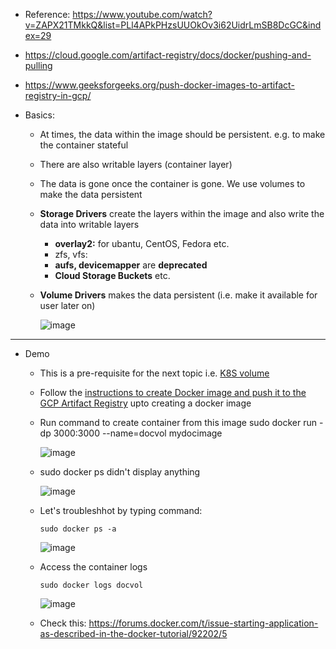 - Reference: https://www.youtube.com/watch?v=ZAPX21TMkkQ&list=PLl4APkPHzsUUOkOv3i62UidrLmSB8DcGC&index=29
- https://cloud.google.com/artifact-registry/docs/docker/pushing-and-pulling
- https://www.geeksforgeeks.org/push-docker-images-to-artifact-registry-in-gcp/

- Basics:
  - At times, the data within the image should be persistent. e.g. to make the container stateful
  - There are also writable layers (container layer)
  - The data is gone once the container is gone. We use volumes to make the data persistent
  - **Storage Drivers** create the layers within the image and also write the data into writable layers
    - **overlay2:** for ubantu, CentOS, Fedora etc.
    - zfs, vfs:
    - **aufs, devicemapper** are **deprecated**
    - **Cloud Storage Buckets** etc.
  - **Volume Drivers** makes the data persistent (i.e. make it available for user later on)

    ![image](https://github.com/user-attachments/assets/00e2442e-ca29-45fa-a9c9-ed0b4e52bfdb)

---------------------------------------------------
- Demo
  - This is a pre-requisite for the next topic i.e. [K8S volume](https://github.com/Ajit1279/GCP_Learning/blob/main/Docker_K8S/K8S/concepts/241021_K8S_Volume.md)

  - Follow the [instructions to create Docker image and push it to the GCP Artifact Registry](https://github.com/Ajit1279/GCP_Learning/blob/main/Docker_K8S/Docker/240815_DockerOnVM.md) upto creating a docker image

  - Run command to create container from this image
        sudo docker run -dp 3000:3000 --name=docvol mydocimage

    ![image](https://github.com/user-attachments/assets/319cbf30-518d-4603-a85d-785d187d6696)

  - sudo docker ps didn't display anything

      ![image](https://github.com/user-attachments/assets/d676d992-2b2c-40f7-88d8-19ee8a122499)

  - Let's troubleshhot by typing command:

        sudo docker ps -a

      ![image](https://github.com/user-attachments/assets/2ce83a79-743f-44fd-8b25-2ec76670503d)


  - Access the container logs

        sudo docker logs docvol

      ![image](https://github.com/user-attachments/assets/97fe5aa6-bbd4-4d98-b098-c624b54cbefb)

  - Check this: https://forums.docker.com/t/issue-starting-application-as-described-in-the-docker-tutorial/92202/5     
